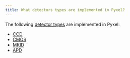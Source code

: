 ```yaml
---
title: What detectors types are implemented in Pyxel?
---
```


The following [detector types](https://esa.gitlab.io/pyxel/doc/stable/background/detectors.html#implemented-detector-types) 
are implemented in Pyxel:
- [CCD](https://esa.gitlab.io/pyxel/doc/stable/background/detectors/ccd.html)
- [CMOS](https://esa.gitlab.io/pyxel/doc/stable/background/detectors/cmos.html)
- [MKID](https://esa.gitlab.io/pyxel/doc/stable/background/detectors/mkid.html)
- [APD](https://esa.gitlab.io/pyxel/doc/stable/background/detectors/apd.html)